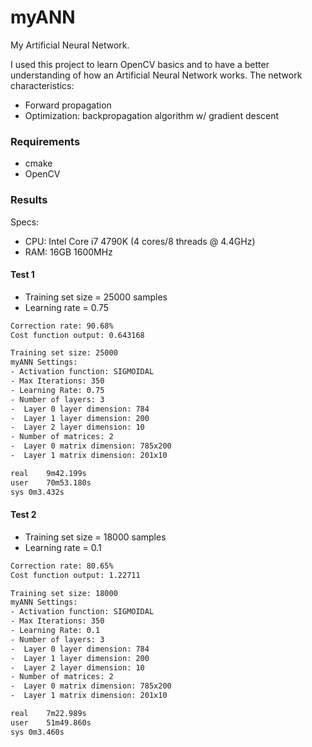 # myANN
My Artificial Neural Network.

I used this project to learn OpenCV basics and to have a better understanding of how an Artificial Neural Network works.
The network characteristics:
- Forward propagation
- Optimization: backpropagation algorithm w/ gradient descent

### Requirements
- cmake
- OpenCV

### Results

Specs:
- CPU: Intel Core i7 4790K (4 cores/8 threads @ 4.4GHz)
- RAM: 16GB 1600MHz

#### Test 1
- Training set size = 25000 samples
- Learning rate = 0.75

```sh
Correction rate: 90.68%
Cost function output: 0.643168

Training set size: 25000
myANN Settings:
- Activation function: SIGMOIDAL
- Max Iterations: 350
- Learning Rate: 0.75
- Number of layers: 3
-  Layer 0 layer dimension: 784
-  Layer 1 layer dimension: 200
-  Layer 2 layer dimension: 10
- Number of matrices: 2
-  Layer 0 matrix dimension: 785x200
-  Layer 1 matrix dimension: 201x10

real	9m42.199s
user	70m53.180s
sys	0m3.432s
```

#### Test 2
- Training set size = 18000 samples
- Learning rate = 0.1

```sh
Correction rate: 80.65%
Cost function output: 1.22711

Training set size: 18000
myANN Settings:
- Activation function: SIGMOIDAL
- Max Iterations: 350
- Learning Rate: 0.1
- Number of layers: 3
-  Layer 0 layer dimension: 784
-  Layer 1 layer dimension: 200
-  Layer 2 layer dimension: 10
- Number of matrices: 2
-  Layer 0 matrix dimension: 785x200
-  Layer 1 matrix dimension: 201x10

real	7m22.989s
user	51m49.860s
sys	0m3.460s
```
